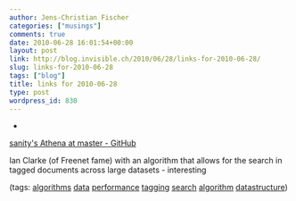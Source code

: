 ```yaml
---
author: Jens-Christian Fischer
categories: ["musings"]
comments: true
date: 2010-06-28 16:01:54+00:00
layout: post
link: http://blog.invisible.ch/2010/06/28/links-for-2010-06-28/
slug: links-for-2010-06-28
tags: ["blog"]
title: links for 2010-06-28
type: post
wordpress_id: 830
---
```


  * 
                

[sanity's Athena at master - GitHub](http://github.com/sanity/Athena)


                

Ian Clarke (of Freenet fame) with an algorithm that allows for the search in tagged documents across large datasets - interesting


                

(tags: [algorithms](http://delicious.com/jaycee/algorithms) [data](http://delicious.com/jaycee/data) [performance](http://delicious.com/jaycee/performance) [tagging](http://delicious.com/jaycee/tagging) [search](http://delicious.com/jaycee/search) [algorithm](http://delicious.com/jaycee/algorithm) [datastructure](http://delicious.com/jaycee/datastructure))


            
